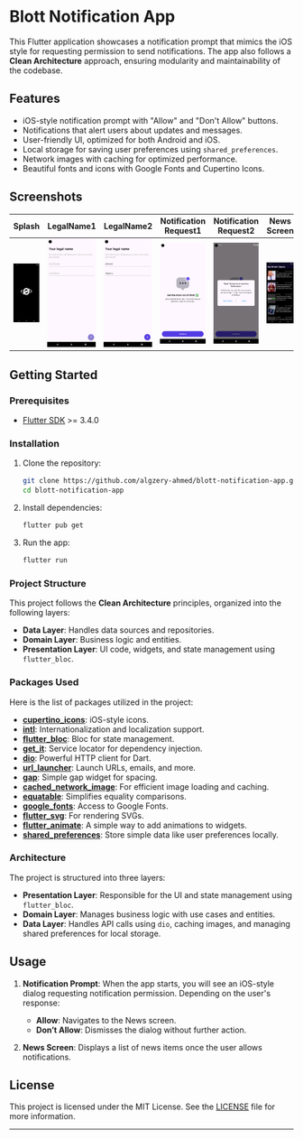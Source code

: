 # Blott Notification App

This Flutter application showcases a notification prompt that mimics the iOS style for requesting permission to send notifications. The app also follows a **Clean Architecture** approach, ensuring modularity and maintainability of the codebase.

## Features

- iOS-style notification prompt with "Allow" and "Don't Allow" buttons.
- Notifications that alert users about updates and messages.
- User-friendly UI, optimized for both Android and iOS.
- Local storage for saving user preferences using `shared_preferences`.
- Network images with caching for optimized performance.
- Beautiful fonts and icons with Google Fonts and Cupertino Icons.

## Screenshots

| Splash | LegalName1 | LegalName2 | Notification Request1 | Notification Request2 | News Screen |
|--------|------------|------------|-----------------------|-----------------------|-------------|
| ![Splash](screenshots/1.png) | ![LegalName1](screenshots/2.png) | ![LegalName2](screenshots/3.png) | ![Notification Request1](screenshots/4.png) | ![Notification Request2](screenshots/5.png) | ![Blott Screen](screenshots/6.png) |


## Getting Started

### Prerequisites

- [Flutter SDK](https://flutter.dev/docs/get-started/install) >= 3.4.0

### Installation

1. Clone the repository:

    ```bash
    git clone https://github.com/algzery-ahmed/blott-notification-app.git
    cd blott-notification-app
    ```

2. Install dependencies:

    ```bash
    flutter pub get
    ```

3. Run the app:

    ```bash
    flutter run
    ```

### Project Structure

This project follows the **Clean Architecture** principles, organized into the following layers:

- **Data Layer**: Handles data sources and repositories.
- **Domain Layer**: Business logic and entities.
- **Presentation Layer**: UI code, widgets, and state management using `flutter_bloc`.

### Packages Used

Here is the list of packages utilized in the project:

- **[cupertino_icons](https://pub.dev/packages/cupertino_icons)**: iOS-style icons.
- **[intl](https://pub.dev/packages/intl)**: Internationalization and localization support.
- **[flutter_bloc](https://pub.dev/packages/flutter_bloc)**: Bloc for state management.
- **[get_it](https://pub.dev/packages/get_it)**: Service locator for dependency injection.
- **[dio](https://pub.dev/packages/dio)**: Powerful HTTP client for Dart.
- **[url_launcher](https://pub.dev/packages/url_launcher)**: Launch URLs, emails, and more.
- **[gap](https://pub.dev/packages/gap)**: Simple gap widget for spacing.
- **[cached_network_image](https://pub.dev/packages/cached_network_image)**: For efficient image loading and caching.
- **[equatable](https://pub.dev/packages/equatable)**: Simplifies equality comparisons.
- **[google_fonts](https://pub.dev/packages/google_fonts)**: Access to Google Fonts.
- **[flutter_svg](https://pub.dev/packages/flutter_svg)**: For rendering SVGs.
- **[flutter_animate](https://pub.dev/packages/flutter_animate)**: A simple way to add animations to widgets.
- **[shared_preferences](https://pub.dev/packages/shared_preferences)**: Store simple data like user preferences locally.

### Architecture

The project is structured into three layers:

- **Presentation Layer**: Responsible for the UI and state management using `flutter_bloc`.
- **Domain Layer**: Manages business logic with use cases and entities.
- **Data Layer**: Handles API calls using `dio`, caching images, and managing shared preferences for local storage.

## Usage

1. **Notification Prompt**: When the app starts, you will see an iOS-style dialog requesting notification permission. Depending on the user's response:
    - **Allow**: Navigates to the News screen.
    - **Don’t Allow**: Dismisses the dialog without further action.
   
2. **News Screen**: Displays a list of news items once the user allows notifications.

## License

This project is licensed under the MIT License. See the [LICENSE](LICENSE) file for more information.

---
